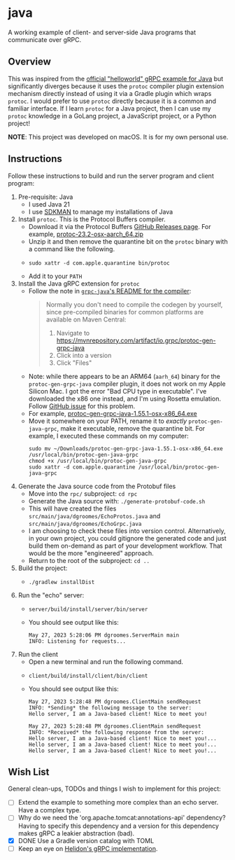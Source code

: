# java

A working example of client- and server-side Java programs that communicate over gRPC.


## Overview

This was inspired from the [official "helloworld" gRPC example for Java](https://github.com/grpc/grpc-java/tree/master/examples)
but significantly diverges because it uses the `protoc` compiler plugin extension mechanism directly instead of using
it via a Gradle plugin which wraps `protoc`. I would prefer to use `protoc` directly because it is a common and familiar
interface. If I learn `protoc` for a Java project, then I can use my `protoc` knowledge in a GoLang project, a
JavaScript project, or a Python project!

**NOTE**: This project was developed on macOS. It is for my own personal use.


## Instructions

Follow these instructions to build and run the server program and client program:

1. Pre-requisite: Java
    * I used Java 21
    * I use [SDKMAN](https://sdkman.io/) to manage my installations of Java
2. Install `protoc`. This is the Protocol Buffers compiler.
    * Download it via the Protocol Buffers [GitHub Releases page](https://github.com/protocolbuffers/protobuf/releases).
      For example, [protoc-23.2-osx-aarch_64.zip](https://github.com/protocolbuffers/protobuf/releases/download/v23.2/protoc-23.2-osx-aarch_64.zip)
    * Unzip it and then remove the quarantine bit on the `protoc` binary with a command like the following.
    * ```shell
      sudo xattr -d com.apple.quarantine bin/protoc
      ```
    * Add it to your `PATH`
3. Install the Java gRPC extension for `protoc`
    * Follow the note in [`grpc-java`'s README for the compiler](https://github.com/grpc/grpc-java/tree/master/compiler):
      > Normally you don't need to compile the codegen by yourself, since pre-compiled binaries for common platforms are available on Maven Central:
      >  
      > 1. Navigate to https://mvnrepository.com/artifact/io.grpc/protoc-gen-grpc-java
      > 1. Click into a version
      > 1. Click "Files"
    * Note: while there appears to be an ARM64 (`aarh_64`) binary for the `protoc-gen-grpc-java` compiler plugin, it
      does not work on my Apple Silicon Mac. I got the error "Bad CPU type in executable". I've downloaded the x86 one
      instead, and I'm using Rosetta emulation. Follow [GitHub issue](https://github.com/grpc/grpc-java/issues/7690)
      for this problem.
    * For example, [protoc-gen-grpc-java-1.55.1-osx-x86_64.exe](https://repo1.maven.org/maven2/io/grpc/protoc-gen-grpc-java/1.55.1/protoc-gen-grpc-java-1.55.1-osx-x86_64.exe)
    * Move it somewhere on your PATH, rename it to *exactly* `protoc-gen-java-grpc`, make it executable, remove the
      quarantine bit. For example, I executed these commands on my computer:
      ```shell
      sudo mv ~/Downloads/protoc-gen-grpc-java-1.55.1-osx-x86_64.exe /usr/local/bin/protoc-gen-java-grpc
      chmod +x /usr/local/bin/protoc-gen-java-grpc
      sudo xattr -d com.apple.quarantine /usr/local/bin/protoc-gen-java-grpc
      ```
4. Generate the Java source code from the Protobuf files
    * Move into the `rpc/` subproject: `cd rpc`
    * Generate the Java source with: `./generate-protobuf-code.sh`
    * This will have created the files `src/main/java/dgroomes/EchoProtos.java` and `src/main/java/dgroomes/EchoGrpc.java`
    * I am choosing to check these files into version control. Alternatively, in your own project, you could gitignore
      the generated code and just build them on-demand as part of your development workflow. That would be the more
      "engineered" approach.
    * Return to the root of the subproject: `cd ..` 
5. Build the project:
   * ```shell
     ./gradlew installDist
     ``` 
6. Run the "echo" server:
   * ```shell
     server/build/install/server/bin/server
     ```
   * You should see output like this:
     ```text
     May 27, 2023 5:28:06 PM dgroomes.ServerMain main
     INFO: Listening for requests...
     ```
7. Run the client
   * Open a new terminal and run the following command.
   * ```shell
     client/build/install/client/bin/client
     ```
   * You should see output like this:
     ```text
     May 27, 2023 5:28:48 PM dgroomes.ClientMain sendRequest
     INFO: *Sending* the following message to the server:
     Hello server, I am a Java-based client! Nice to meet you!
     
     May 27, 2023 5:28:48 PM dgroomes.ClientMain sendRequest
     INFO: *Received* the following response from the server:
     Hello server, I am a Java-based client! Nice to meet you!...
     Hello server, I am a Java-based client! Nice to meet you!...
     Hello server, I am a Java-based client! Nice to meet you!...
     ```


## Wish List

General clean-ups, TODOs and things I wish to implement for this project:

* [ ] Extend the example to something more complex than an echo server. Have a complex type.
* [ ] Why do we need the 'org.apache.tomcat:annotations-api' dependency? Having to specify this dependency and a version for
  this dependency makes gRPC a leakier abstraction (bad).
* [x] DONE Use a Gradle version catalog with TOML 
* [ ] Keep an eye on [Helidon's gRPC implementation](https://helidon.io/docs/v1/grpc/01_introduction).
